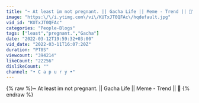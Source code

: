 ```yaml
---
title: "~ At least im not pregnant. || Gacha Life || Meme - Trend || 🥀"
image: "https:\/\/i.ytimg.com\/vi\/KUTxJT0QFAc\/hqdefault.jpg"
vid_id: "KUTxJT0QFAc"
categories: "People-Blogs"
tags: ["least","pregnant.","Gacha"]
date: "2022-03-12T19:59:32+03:00"
vid_date: "2022-03-11T16:07:20Z"
duration: "PT8S"
viewcount: "394214"
likeCount: "22256"
dislikeCount: ""
channel: "• C a p u r y •"
---
```

{% raw %}~ At least im not pregnant. || Gacha Life || Meme - Trend || 🥀 {% endraw %}

